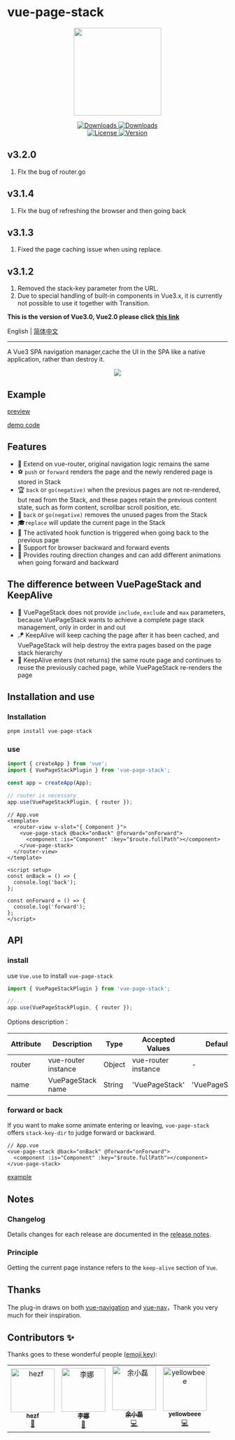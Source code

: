 # vue-page-stack

<p align="center">
  <img src="https://raw.githubusercontent.com/hezhongfeng/images/master/stack.svg" width="200">
</p>

<p align="center">
  <a href="https://www.npmjs.com/package/vue-page-stack">
    <img src="https://img.shields.io/npm/dt/vue-page-stack.svg" alt="Downloads">
  </a>
  <a href="https://www.npmjs.com/package/vue-page-stack">
    <img src="https://img.shields.io/npm/dm/vue-page-stack.svg" alt="Downloads">
  </a>
  <br>
  <a href="https://github.com/hezhongfeng/vue-page-stack/blob/master/LICENSE.md">
    <img src="https://img.shields.io/npm/l/vue-page-stack.svg" alt="License">
  </a>
  <a href="https://www.npmjs.com/package/vue-page-stack">
    <img src="https://img.shields.io/npm/v/vue-page-stack.svg" alt="Version">
  </a>
</p>

## v3.2.0

1. FIx the bug of router.go

## v3.1.4

1. FIx the bug of refreshing the browser and then going back

## v3.1.3

1. Fixed the page caching issue when using replace.

## v3.1.2

1. Removed the stack-key parameter from the URL.
2. Due to special handling of built-in components in Vue3.x, it is currently not possible to use it together with Transition.

**This is the version of Vue3.0, Vue2.0 please click [this link](https://github.com/hezhongfeng/vue-page-stack/tree/v1.5.0)**

English | [简体中文](./README.zh-cn.md)

---

A Vue3 SPA navigation manager,cache the UI in the SPA like a native application, rather than destroy it.

<div align="center">
  <img src="https://raw.githubusercontent.com/hezhongfeng/images/master/vue-page-stack.gif">
</div>

## Example

[preview](http://vue-page-stack-example.vercel.app/)

[demo code](https://github.com/hezhongfeng/vue-page-stack-example)

## Features

- 🐉 Extend on vue-router, original navigation logic remains the same
- ⚽ `push` or `forward` renders the page and the newly rendered page is stored in Stack
- 🏆 `back` or `go(negative)` when the previous pages are not re-rendered, but read from the Stack, and these pages retain the previous content state, such as form content, scrollbar scroll position, etc.
- 🏈 `back` or `go(negative)` removes the unused pages from the Stack
- 🎓`replace` will update the current page in the Stack
- 🎉 The activated hook function is triggered when going back to the previous page
- 🚀 Support for browser backward and forward events
- 🐰 Provides routing direction changes and can add different animations when going forward and backward

## The difference between VuePageStack and KeepAlive

- 🌱 VuePageStack does not provide `include`, `exclude` and `max` parameters, because VuePageStack wants to achieve a complete page stack management, only in order in and out
- 🪁 KeepAlive will keep caching the page after it has been cached, and VuePageStack will help destroy the extra pages based on the page stack hierarchy
- 🧬 KeepAlive enters (not returns) the same route page and continues to reuse the previously cached page, while VuePageStack re-renders the page

## Installation and use

### Installation

```js
pnpm install vue-page-stack
```

### use

```js
import { createApp } from 'vue';
import { VuePageStackPlugin } from 'vue-page-stack';

const app = createApp(App);

// router is necessary
app.use(VuePageStackPlugin, { router });
```

```vue
// App.vue
<template>
  <router-view v-slot="{ Component }">
    <vue-page-stack @back="onBack" @forward="onForward">
      <component :is="Component" :key="$route.fullPath"></component>
    </vue-page-stack>
  </router-view>
</template>

<script setup>
const onBack = () => {
  console.log('back');
};

const onForward = () => {
  console.log('forward');
};
</script>
```

## API

### install

use `Vue.use` to install `vue-page-stack`

```js
import { VuePageStackPlugin } from 'vue-page-stack';

//...
app.use(VuePageStackPlugin, { router });
```

Options description：

| Attribute | Description         | Type   | Accepted Values     | Default        |
| --------- | ------------------- | ------ | ------------------- | -------------- |
| router    | vue-router instance | Object | vue-router instance | -              |
| name      | VuePageStack name   | String | 'VuePageStack'      | 'VuePageStack' |

### forward or back

If you want to make some animate entering or leaving, `vue-page-stack` offers `stack-key-dir` to judge forward or backward.

```vue
// App.vue
<vue-page-stack @back="onBack" @forward="onForward">
  <component :is="Component" :key="$route.fullPath"></component>
</vue-page-stack>
```

[example](https://github.com/hezhongfeng/vue-page-stack-example/blob/master/src/App.vue)

## Notes

### Changelog

Details changes for each release are documented in the [release notes](https://github.com/hezhongfeng/vue-page-stack/releases).

### Principle

Getting the current page instance refers to the `keep-alive` section of `Vue`.

## Thanks

The plug-in draws on both [vue-navigation](https://github.com/zack24q/vue-navigation) and [vue-nav](https://github.com/nearspears/vue-nav)，Thank you very much for their inspiration.

## Contributors ✨

Thanks goes to these wonderful people ([emoji key](https://allcontributors.org/docs/en/emoji-key)):

<table>
  <tr>
    <td align="center"><a href="http://hezf.online"><img src="https://avatars2.githubusercontent.com/u/12163050?v=4" width="100px;" alt="hezf"/><br /><sub><b>hezf</b></sub></a><br /><a href="#design-hezhongfeng" title="Design">🎨</a></td>
    <td align="center"><a href="https://github.com/woshilina"><img src="https://avatars0.githubusercontent.com/u/28744945?v=4" width="100px;" alt="李娜"/><br /><sub><b>李娜</b></sub></a><br /><a href="https://github.com/hezhongfeng/vue-page-stack/commits?author=woshilina" title="Documentation">📖</a></td>
    <td align="center"><a href="https://github.com/yuxiaolei1989"><img src="https://avatars0.githubusercontent.com/u/7732447?v=4" width="100px;" alt="余小磊"/><br /><sub><b>余小磊</b></sub></a><br /><a href="https://github.com/hezhongfeng/vue-page-stack/commits?author=yuxiaolei1989" title="Code">💻</a></td>
    <td align="center"><a href="https://github.com/yellowbeee"><img src="https://avatars0.githubusercontent.com/u/16685984?v=4" width="100px;" alt="yellowbeee"/><br /><sub><b>yellowbeee</b></sub></a><br /><a href="https://github.com/hezhongfeng/vue-page-stack/commits?author=yellowbeee" title="Code">💻</a></td>
  </tr>
</table>
